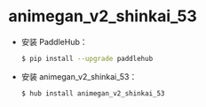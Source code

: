 # animegan_v2_shinkai_53
* 安装 PaddleHub：

    ```bash
    $ pip install --upgrade paddlehub
    ```

* 安装 animegan_v2_shinkai_53：

    ```bash
    $ hub install animegan_v2_shinkai_53
    ```
